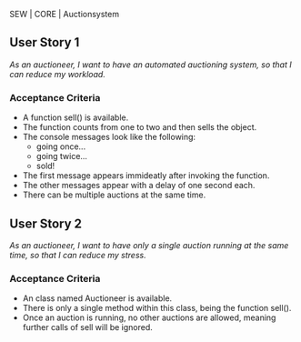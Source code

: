 SEW | CORE | Auctionsystem

## User Story 1
*As an auctioneer, I want to have an automated auctioning system, so that I can reduce my workload.*

### Acceptance Criteria
- A function sell(<name of object>) is available.
- The function counts from one to two and then sells the object.
- The console messages look like the following: 
  - <name of object> going once...
  - <name of object> going twice...
  - <name of object> sold!  
- The first message appears immideatly after invoking the function.
- The other messages appear with a delay of one second each.
- There can be multiple auctions at the same time.

## User Story 2
*As an auctioneer, I want to have only a single auction running at the same time, so that I can reduce my stress.*

### Acceptance Criteria
- An class named Auctioneer is available.
- There is only a single method within this class, being the function sell(<name of object>).
- Once an auction is running, no other auctions are allowed, meaning further calls of sell will be ignored.

